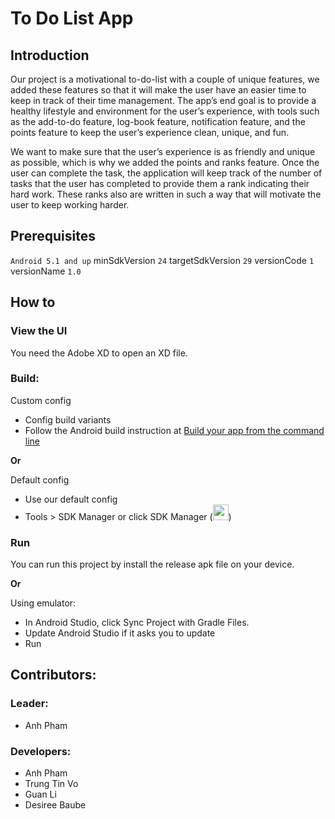 # To Do List App

## Introduction
Our project is a motivational to-do-list with a couple of unique features, we added these features so that it will make the user have an easier time to keep in track of their time management. The app’s end goal is to provide a healthy lifestyle and environment for the user’s experience, with tools such as the add-to-do feature, log-book feature, notification feature, and the points feature to keep the user’s experience clean, unique, and fun.

We want to make sure that the user’s experience is as friendly and unique as possible, which is why we added the points and ranks feature. Once the user can complete the task, the application will keep track of the number of tasks that the user has completed to provide them a rank indicating their hard work. These ranks also are written in such a way that will motivate the user to keep working harder.

## Prerequisites
`Android 5.1 and up`
minSdkVersion `24`
targetSdkVersion `29`
versionCode `1`
versionName `1.0`

## How to
### View the UI
You need the Adobe XD to open an XD file.

### Build:
Custom config
- Config build variants
- Follow the Android build instruction at [Build your app from the command line](https://developer.android.com/studio/build/building-cmdline)

**Or**

Default config
- Use our default config
- Tools > SDK Manager or click SDK Manager (<img src="https://developer.android.com/studio/images/buttons/toolbar-sdk-manager.png" width="25" height="25">)

### Run
You can run this project by install the release apk file on your device.

**Or**

Using emulator:
- In Android Studio, click Sync Project with Gradle Files.
- Update Android Studio if it asks you to update
- Run

## Contributors:
### Leader:
- Anh Pham

### Developers:

- Anh Pham
- Trung Tin Vo
- Guan Li
- Desiree Baube
